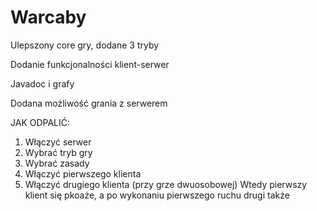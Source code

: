 # Warcaby

Ulepszony core gry, dodane 3 tryby

Dodanie funkcjonalności klient-serwer

Javadoc i grafy

Dodana możliwość grania z serwerem

JAK ODPALIĆ:
1. Włączyć serwer
2. Wybrać tryb gry
2. Wybrać zasady
3. Włączyć pierwszego klienta
4. Włączyć drugiego klienta (przy grze dwuosobowej)
Wtedy pierwszy klient się pkoaże, a po wykonaniu pierwszego ruchu drugi także